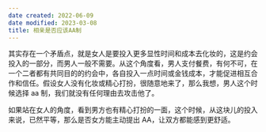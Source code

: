 ```yaml
---
date created: 2022-06-09
date modified: 2023-03-08
title: 相亲是否应该AA制
---
```


其实存在一个矛盾点，就是女人是要投入更多显性时间和成本去化妆的，这是约会投入的一部分，而男人一般不需要。从这个角度看，男人支付餐费，有何不可，在一个二者都有共同目的的约会中，各自投入一点时间或金钱成本，才能促进相互合作和信任。假设女人没有化妆或精心打扮，很随意地来了，那么我想，男人这个时候选择 aa 制，我们就没有任何理由去攻击他了。

如果站在女人的角度，看到男方也有精心打扮的一面，这个时候，从这块儿的投入来说，已然平等，那么是否女方能主动提出 AA，让双方都能感到更舒适。
